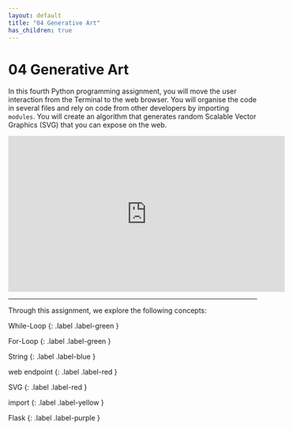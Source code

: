 ```yaml
---
layout: default
title: "04 Generative Art"
has_children: true
---
```


# 04 Generative Art

In this fourth Python programming assignment, you will move the user interaction from the Terminal to the web browser. You will organise the code in several files and rely on code from other developers by importing `modules`. You will create an algorithm that generates random Scalable Vector Graphics (SVG) that you can expose on the web. 

<iframe width="560" height="315" src="https://www.youtube-nocookie.com/embed/f4cK9KKObQA" frameborder="0" allow="accelerometer; autoplay; clipboard-write; encrypted-media; gyroscope; picture-in-picture" allowfullscreen></iframe>

---

Through this assignment, we explore the following concepts:

While-Loop
{: .label .label-green }

For-Loop
{: .label .label-green }

String
{: .label .label-blue }

web endpoint
{: .label .label-red }

SVG
{: .label .label-red }

import
{: .label .label-yellow }

Flask
{: .label .label-purple }
